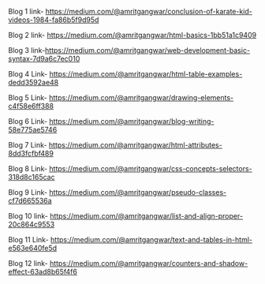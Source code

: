 Blog 1 link- https://medium.com/@amritgangwar/conclusion-of-karate-kid-videos-1984-fa86b5f9d95d

Blog 2 link- https://medium.com/@amritgangwar/html-basics-1bb51a1c9409

Blog 3 link-https://medium.com/@amritgangwar/web-development-basic-syntax-7d9a6c7ec010

Blog 4 Link- https://medium.com/@amritgangwar/html-table-examples-dedd3592ae48

Blog 5 Link- https://medium.com/@amritgangwar/drawing-elements-c4f58e6ff388

Blog 6 Link- https://medium.com/@amritgangwar/blog-writing-58e775ae5746

Blog 7 Link- https://medium.com/@amritgangwar/html-attributes-8dd3fcfbf489

Blog 8 Link- https://medium.com/@amritgangwar/css-concepts-selectors-318d8c165cac

Blog 9 Link- https://medium.com/@amritgangwar/pseudo-classes-cf7d665536a

Blog 10 link- https://medium.com/@amritgangwar/list-and-align-proper-20c864c9553

Blog 11 Link- https://medium.com/@amritgangwar/text-and-tables-in-html-e563e640fe5d

Blog 12 link- https://medium.com/@amritgangwar/counters-and-shadow-effect-63ad8b65f4f6
